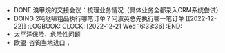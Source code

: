 - DONE 溴甲烷的交接会议：梳理业务情况（具体业务全都录入CRM系统尝试）
- DOING 2吨哒嗪粗品执行哪笔订单？问淑英总先执行哪一笔订单 [[2022-12-22]]
  :LOGBOOK:
  CLOCK: [2022-12-21 Wed 16:33:36]
  :END:
- 太平洋保险，危险性问题
- 欧盟-咨询当地进口；